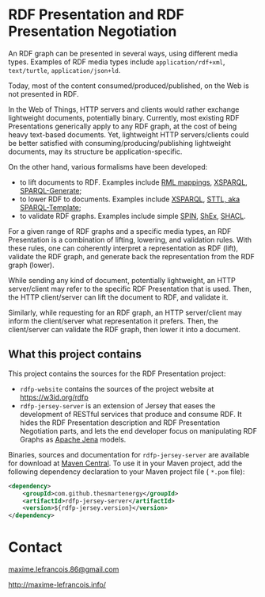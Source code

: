 # RDF Presentation and RDF Presentation Negotiation

An RDF graph can be presented in several ways, using different media types. Examples of RDF media types include `application/rdf+xml`, `text/turtle`, `application/json+ld`.

Today, most of the content consumed/produced/published, on the Web is not presented in RDF. 

In the Web of Things, HTTP servers and clients would rather exchange lightweight documents, potentially binary. 
Currently, most existing RDF Presentations generically apply to any RDF graph, at the cost of being heavy text-based documents.
Yet, lightweight HTTP servers/clients could be better satisfied with consuming/producing/publishing lightweight documents, may its structure be application-specific.

On the other hand, various formalisms have been developed:

- to lift documents to RDF. Examples include [RML mappings](http://rml.io), [XSPARQL](http://xsparql.deri.org/), [SPARQL-Generate](http://w3id.org/sparql-generate/);
- to lower RDF to documents. Examples include [XSPARQL](http://xsparql.deri.org/), [STTL, aka SPARQL-Template](https://ns.inria.fr/sparql-template/);
- to validate RDF graphs. Examples include simple [SPIN](http://spinrdf.org/), [ShEx](http://shexspec.github.io), [SHACL](https://www.w3.org/TR/shacl/). 

For a given range of RDF graphs and a specific media types, an RDF Presentation is a combination of lifting, lowering, and validation rules. With these rules, one can coherently interpret a representation as RDF (lift), validate the RDF graph, and generate back the representation from the RDF graph (lower).

While sending any kind of document, potentially lightweight, an HTTP server/client may refer to the specific RDF Presentation that is used. Then, the HTTP client/server can lift the document to RDF, and validate it.

Similarly, while requesting for an RDF graph, an HTTP server/client may inform the client/server what representation it prefers. Then, the client/server can validate the RDF graph, then lower it into a document.

## What this project contains

This project contains the sources for the RDF Presentation project:

- `rdfp-website` contains the sources of the project website at https://w3id.org/rdfp
- `rdfp-jersey-server` is an extension of Jersey that eases the development of RESTful services that produce and consume RDF. It hides the RDF Presentation description and RDF Presentation Negotiation parts, and lets the end developer focus on manipulating RDF Graphs as [Apache Jena](http://jena.apache.org/) models.

Binaries, sources and documentation for `rdfp-jersey-server` are available for download at [Maven Central](http://search.maven.org/#search%7Cga%7C1%7Crdfp-jersey%22). To use it in your Maven project, add the following dependency declaration to your Maven project file ( `*.pom` file):
 
```xml
<dependency>
    <groupId>com.github.thesmartenergy</groupId>
    <artifactId>rdfp-jersey-server</artifactId>
    <version>${rdfp-jersey.version}</version>
</dependency>
```

# Contact

maxime.lefrancois.86@gmail.com

http://maxime-lefrancois.info/

